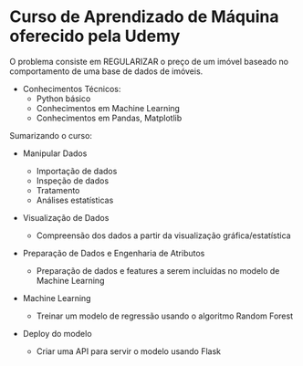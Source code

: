 # Curso de Aprendizado de Máquina oferecido pela Udemy

O problema consiste em REGULARIZAR o preço de um imóvel baseado no comportamento de uma base de dados de imóveis.

- Conhecimentos Técnicos:
    - Python básico
    - Conhecimentos em Machine Learning
    - Conhecimentos em Pandas, Matplotlib


Sumarizando o curso:

- Manipular Dados

    - Importação de dados
    - Inspeção de dados
    - Tratamento
    - Análises estatísticas


- Visualização de Dados

    - Compreensão dos dados a partir da visualização gráfica/estatística


- Preparação de Dados e Engenharia de Atributos

    - Preparação de dados e features a serem incluídas no modelo de Machine Learning


- Machine Learning

    - Treinar um modelo de regressão usando o algoritmo Random Forest


- Deploy do modelo

    - Criar uma API para servir o modelo usando Flask
